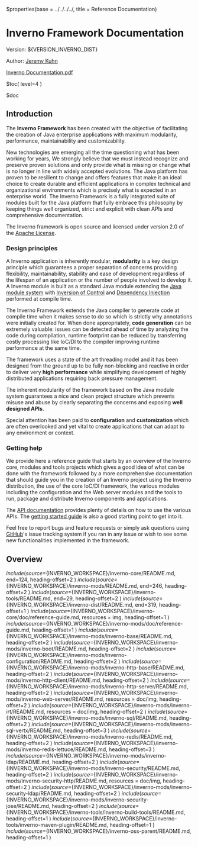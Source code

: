 $properties(base = ../../../../, title = Reference Documentation)

[inverno-getting-started]: ${base}docs/getting-started/html/index.html
[inverno-javadoc]: ${base}docs/release/api/index.html

[java-module-system]: https://en.wikipedia.org/wiki/Java_Platform_Module_System
[inversion-of-control]: https://en.wikipedia.org/wiki/Inversion_of_control
[dependency-injection]: https://en.wikipedia.org/wiki/Dependency_injection
[apache-license]: https://www.apache.org/licenses/LICENSE-2.0
[github-issue]: https://github.com/inverno-io/inverno-core/issues

<div class="heading"> 
	<h1 class="heading-title">Inverno Framework Documentation</h1> 
	<p class="heading-subtitle">Version: ${VERSION_INVERNO_DIST}</p> 
	<p class="heading-subtitle">Author: <a href="mailto:jeremy.kuhn@inverno.io">Jeremy Kuhn</a></p>
	<a class="btn btn-primary d-none d-lg-inline-block d-print-none m-5 position-absolute bottom-0 end-0" href="../reference.pdf" role="button" download="inverno-framework-documentation-${VERSION_INVERNO_DIST}.pdf"><i class="bi bi-download"></i> Inverno Documentation.pdf</a>
</div>

$toc( level=4 )

$doc

## Introduction

The **Inverno Framework** has been created with the objective of facilitating the creation of Java enterprise applications with maximum modularity, performance, maintainability and customizability. 

New technologies are emerging all the time questioning what has been working for years, We strongly believe that we must instead recognize and preserve proven solutions and only provide what is missing or change what is no longer in line with widely accepted evolutions. The Java platform has proven to be resilient to change and offers features that make it an ideal choice to create durable and efficient applications in complex technical and organizational environments which is precisely what is expected in an enterprise world. The Inverno Framework is a fully integrated suite of modules built for the Java platform that fully embrace this philosophy by keeping things well organized, strict and explicit with clean APIs and comprehensive documentation.

The Inverno framework is open source and licensed under version 2.0 of the [Apache License][apache-license].

### Design principles

A Inverno application is inherently modular, **modularity** is a key design principle which guarantees a proper separation of concerns providing flexibility, maintainability, stability and ease of development regardless of the lifespan of an application or the number of people involved to develop it. A Inverno module is built as a standard Java module extending the [Java module system][java-module-system] with [Inversion of Control][inversion-of-control] and [Dependency Injection][dependency-injection] performed at compile time.

The Inverno Framework extends the Java compiler to generate code at compile time when it makes sense to do so which is strictly why annotations were initially created for. When done appropriately, **code generation** can be extremely valuable: issues can be detected ahead of time by analyzing the code during compilation, runtime footprint can be reduced by transferring costly processing like IoC/DI to the compiler improving runtime performance at the same time.

The framework uses a state of the art threading model and it has been designed from the ground up to be fully non-blocking and reactive in order to deliver very **high performance** while simplifying development of highly distributed applications requiring back pressure management.

The inherent modularity of the framework based on the Java module system guarantees a nice and clean project structure which prevents misuse and abuse by clearly separating the concerns and exposing **well designed APIs**.

Special attention has been paid to **configuration** and **customization** which are often overlooked and yet vital to create applications that can adapt to any environment or context.

### Getting help

We provide here a reference guide that starts by an overview of the Inverno core, modules and tools projects which gives a good idea of what can be done with the framework followed by a more comprehensive documentation that should guide you in the creation of an Inverno project using the Inverno distribution, the use of the core IoC/DI framework, the various modules including the configuration and the Web server modules and the tools to run, package and distribute Inverno components and applications.

The [API documentation][inverno-javadoc] provides plenty of details on how to use the various APIs. The [getting started guide][inverno-getting-started] is also a good starting point to get into it.

Feel free to report bugs and feature requests or simply ask questions using [GitHub][github-issue]'s issue tracking system if you ran in any issue or wish to see some new functionalities implemented in the framework.

## Overview

$include( source=${INVERNO_WORKSPACE}/inverno-core/README.md, end=124, heading-offset=2 )
$include( source=${INVERNO_WORKSPACE}/inverno-mods/README.md, end=246, heading-offset=2 )
$include( source=${INVERNO_WORKSPACE}/inverno-tools/README.md, end=29, heading-offset=2 )
$include( source=${INVERNO_WORKSPACE}/inverno-dist/README.md, end=319, heading-offset=1 )
$include( source=${INVERNO_WORKSPACE}/inverno-core/doc/reference-guide.md, resources = img, heading-offset=1 )
$include( source=${INVERNO_WORKSPACE}/inverno-mods/doc/reference-guide.md, heading-offset=1 )
$include( source=${INVERNO_WORKSPACE}/inverno-mods/inverno-base/README.md, heading-offset=2 )
$include( source=${INVERNO_WORKSPACE}/inverno-mods/inverno-boot/README.md, heading-offset=2 )
$include( source=${INVERNO_WORKSPACE}/inverno-mods/inverno-configuration/README.md, heading-offset=2 )
$include( source=${INVERNO_WORKSPACE}/inverno-mods/inverno-http-base/README.md, heading-offset=2 )
$include( source=${INVERNO_WORKSPACE}/inverno-mods/inverno-http-client/README.md, heading-offset=2 )
$include( source=${INVERNO_WORKSPACE}/inverno-mods/inverno-http-server/README.md, heading-offset=2 )
$include( source=${INVERNO_WORKSPACE}/inverno-mods/inverno-web-server/README.md, resources = doc/img, heading-offset=2 )
$include( source=${INVERNO_WORKSPACE}/inverno-mods/inverno-irt/README.md, resources = doc/img, heading-offset=2 )
$include( source=${INVERNO_WORKSPACE}/inverno-mods/inverno-sql/README.md, heading-offset=2 )
$include( source=${INVERNO_WORKSPACE}/inverno-mods/inverno-sql-vertx/README.md, heading-offset=3 )
$include( source=${INVERNO_WORKSPACE}/inverno-mods/inverno-redis/README.md, heading-offset=2 )
$include( source=${INVERNO_WORKSPACE}/inverno-mods/inverno-redis-lettuce/README.md, heading-offset=3 )
$include( source=${INVERNO_WORKSPACE}/inverno-mods/inverno-ldap/README.md, heading-offset=2 )
$include( source=${INVERNO_WORKSPACE}/inverno-mods/inverno-security/README.md, heading-offset=2 )
$include( source=${INVERNO_WORKSPACE}/inverno-mods/inverno-security-http/README.md, resources = doc/img, heading-offset=2 )
$include( source=${INVERNO_WORKSPACE}/inverno-mods/inverno-security-ldap/README.md, heading-offset=2 )
$include( source=${INVERNO_WORKSPACE}/inverno-mods/inverno-security-jose/README.md, heading-offset=2 )
$include( source=${INVERNO_WORKSPACE}/inverno-tools/inverno-build-tools/README.md, heading-offset=1 )
$include( source=${INVERNO_WORKSPACE}/inverno-tools/inverno-maven-plugin/README.md, heading-offset=1 )
$include( source=${INVERNO_WORKSPACE}/inverno-oss-parent/README.md, heading-offset=1 )
